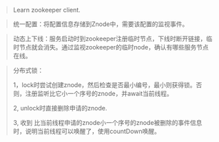 >Learn zookeeper client.

>统一配置：将配置信息存储到Znode中，需要该配置的监视事件。

>动态上下线：服务启动时到zookeeper注册临时节点，下线时断开链接，临时节点就会消失。通过监视zookeeper的临时node，确认有哪些服务节点在线。

>分布式锁：
>
>1，lock时尝试创建znode，然后检查是否最小编号，最小则获得锁。否则，注册监听比它小一个序号的znode，并await当前线程。
>
>2, unlock时直接删除申请的znode.
>
> 3, 收到 比当前线程申请的znode小一个序号的znode被删除的事件信息时，说明当前线程可以唤醒了，使用countDown唤醒。